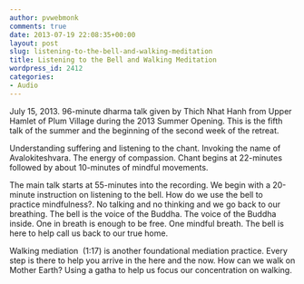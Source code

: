```yaml
---
author: pvwebmonk
comments: true
date: 2013-07-19 22:08:35+00:00
layout: post
slug: listening-to-the-bell-and-walking-meditation
title: Listening to the Bell and Walking Meditation
wordpress_id: 2412
categories:
- Audio
---
```


July 15, 2013. 96-minute dharma talk given by Thich Nhat Hanh from Upper Hamlet of Plum Village during the 2013 Summer Opening. This is the fifth talk of the summer and the beginning of the second week of the retreat.




Understanding suffering and listening to the chant. Invoking the name of Avalokiteshvara. The energy of compassion. Chant begins at 22-minutes followed by about 10-minutes of mindful movements.




The main talk starts at 55-minutes into the recording. We begin with a 20-minute instruction on listening to the bell. How do we use the bell to practice mindfulness?. No talking and no thinking and we go back to our breathing. The bell is the voice of the Buddha. The voice of the Buddha inside. One in breath is enough to be free. One mindful breath. The bell is here to help call us back to our true home.




Walking mediation  (1:17) is another foundational mediation practice. Every step is there to help you arrive in the here and the now. How can we walk on Mother Earth? Using a gatha to help us focus our concentration on walking.
